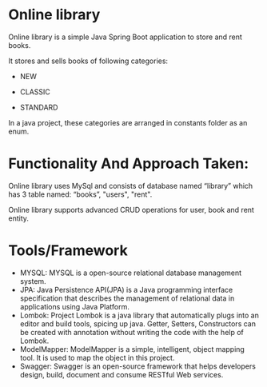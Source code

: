 # **Online library**

Online library is a simple Java Spring Boot application to store and rent books. 

It stores and sells books of following categories:

- NEW

- CLASSIC

- STANDARD

In a java project, these categories are arranged in constants folder as an enum.

# **Functionality And Approach Taken:**
Online library uses MySql and consists of database named “library” which has 3 table named: 
“books”, "users", "rent".

Online library supports advanced CRUD operations for user, book and rent entity.

# **Tools/Framework**

- MYSQL: MYSQL is a open-source relational database management system.
- JPA: Java Persistence API(JPA) is a Java programming interface specification that describes the management of relational data in applications using Java Platform.
- Lombok: Project Lombok is a java library that automatically plugs into an editor and build tools, spicing up java. Getter, Setters, Constructors can be created with annotation without writing the code with the help of Lombok.
- ModelMapper: ModelMapper is a simple, intelligent, object mapping tool. It is used to map the object in this project. 
- Swagger: Swagger is an open-source framework that helps developers design, build, document and consume RESTful Web services.
